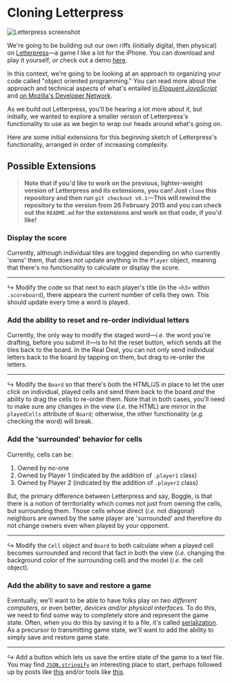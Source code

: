 # Cloning Letterpress

![Letterpress screenshot](http://www.wired.com/images_blogs/gamelife/2012/11/letterpress.png)

We're going to be building out our own riffs (initially digital, then physical) on [Letterpress](http://www.atebits.com/letterpress/)—a game I like a lot for the iPhone.  You can download and play it yourself, or check out a demo [here](https://www.youtube.com/watch?v=eCe_LdqAVTM).

In this context, we're going to be looking at an approach to organizing your code called "object oriented programming."  You can read more about the approach and technical aspects of what's entailed [in _Eloquent JavaScript_](http://eloquentjavascript.net/1st_edition/chapter3.html) and [on Mozilla's Developer Network](https://developer.mozilla.org/en-US/docs/Web/JavaScript/Introduction_to_Object-Oriented_JavaScript).

As we build out Letterpress, you'll be hearing a lot more about it, but initially, we wanted to explore a smaller version of Letterpress's functionality to use as we begin to wrap our heads around what's going on.

Here are some initial extensions for this beginning sketch of Letterpress's functionality, arranged in order of increasing complexity.

## Possible Extensions

> **Note that if you'd like to work on the previous, lighter-weight version of Letterpress and its extensions, you can!  Just `clone` this repository and then run `git checkout v0.1`—This will rewind the repository to the version from 26 February 2015 and you can check out the `README.md` for the extensions and work on that code, if you'd like!**

### Display the score

Currently, although individual tiles are toggled depending on who currently 'owns' them, that does not update anything in the `Player` object, meaning that there's no functionality to calculate or display the score.

---

&#8618; Modify the code so that next to each player's title (in the `<h3>` within `.scoreboard`), there appears the current number of cells they own.  This should update every time a word is played.


### Add the ability to reset and re-order individual letters

Currently, the only way to modify the staged word—_i.e._ the word you're drafting, before you submit it—is to hit the reset button, which sends all the tiles back to the board.  In the Real Deal, you can not only send individual letters back to the board by tapping on them, but drag to re-order the letters.

---

&#8618; Modify the `Board` so that there's both the HTML/JS in place to let the user click on individual, played cells and send them back to the board _and_ the ability to drag the cells to re-order them.  Note that in both cases, you'll need to make sure any changes in the view (_i.e._ the HTML) are mirror in the `playedCells` attribute of `Board`; otherwise, the other functionality (_e.g._ checking the word) will break.


### Add the 'surrounded' behavior for cells

Currently, cells can be:
1. Owned by no-one
2. Owned by Player 1 (indicated by the addition of `.player1` class)
3. Owned by Player 2 (indicated by the addition of `.player2` class)

But, the primary difference between Letterpress and say, Boggle, is that there is a notion of territoriality which comes not just from owning the cells, but surrounding them.  Those cells whose direct (_i.e._ not diagonal) neighbors are owned by the same player are 'surrounded' and therefore do not change owners even when played by your opponent.

---

&#8618; Modify the `Cell` object and `Board` to both calculate when a played cell becomes surrounded and record that fact in both the view (_i.e._ changing the background color of the surrounding cell) and the model (_i.e._ the cell object).


### Add the ability to save and restore a game

Eventually, we'll want to be able to have folks play on _two different computers_, or even better, _devices and/or physical interfaces_.  To do this, we need to find some way to completely store and represent the game state.  Often, when you do this by saving it to a file, it's called [serialization](https://en.wikipedia.org/wiki/Serialization).  As a precursor to transmitting game state, we'll want to add the ability to simply save and restore game state.

---

&#8618; Add a button which lets us save the entire state of the game to a text file.  You may find [`JSON.stringify`](https://developer.mozilla.org/en-US/docs/Web/JavaScript/Reference/Global_Objects/JSON/stringify) an interesting place to start, perhaps followed up by posts like [this](https://stackoverflow.com/questions/3608545/how-to-serialize-deserialize-javascript-objects) and/or tools like [this](https://github.com/skeeto/resurrect-js).